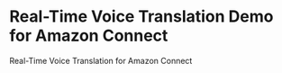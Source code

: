 # Real-Time Voice Translation Demo for Amazon Connect

Real-Time Voice Translation for Amazon Connect
